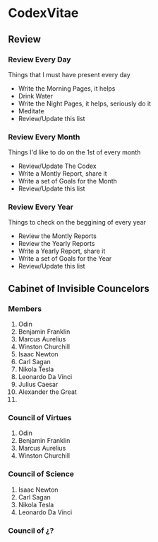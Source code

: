 # CodexVitae

## Review

### Review Every Day
Things that I must have present every day 

* Write the Morning Pages, it helps
* Drink Water
* Write the Night Pages, it helps, seriously do it
* Meditate
* Review/Update this list

### Review Every Month
Things I'd like to do on the 1st of every month

* Review/Update The Codex
* Write a Montly Report, share it
* Write a set of Goals for the Month
* Review/Update this list

### Review Every Year
Things to check on the beggining of every year

* Review the Montly Reports
* Review the Yearly Reports
* Write a Yearly Report, share it
* Write a set of Goals for the Year
* Review/Update this list

## Cabinet of Invisible Councelors

### Members
1. Odin
2. Benjamin Franklin
3. Marcus Aurelius
4. Winston Churchill
5. Isaac Newton
6. Carl Sagan
7. Nikola Tesla
8. Leonardo Da Vinci
9. Julius Caesar
10. Alexander the Great
11. 


### Council of Virtues
1. Odin
2. Benjamin Franklin
3. Marcus Aurelius
4. Winston Churchill

### Council of Science
1. Isaac Newton
2. Carl Sagan
3. Nikola Tesla
4. Leonardo Da Vinci

### Council of ¿?
